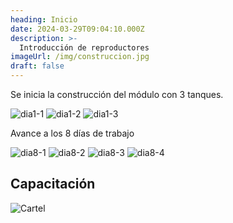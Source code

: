 ```yaml
---
heading: Inicio
date: 2024-03-29T09:04:10.000Z
description: >-
  Introducción de reproductores
imageUrl: /img/construccion.jpg
draft: false
---
```



Se inicia la construcción del módulo con 3 tanques.

![dia1-1](/img/0503-1.jpg) 
![dia1-2](/img/0503-2.jpg)
![dia1-3](/img/0503-3.jpg)

Avance a los 8 días de trabajo

![dia8-1](/img/1203-1.jpg) 
![dia8-2](/img/1203-2.jpg)
![dia8-3](/img/1203-3.jpg)
![dia8-4](/img/1203-4.jpg)


## Capacitación

![Cartel](/img/invitacion.jpg)

